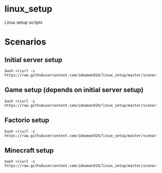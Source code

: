 # linux_setup
Linux setup scripts


# Scenarios

## Initial server setup

    bash <(curl -s https://raw.githubusercontent.com/ideaman924/linux_setup/master/scenario/init_server.sh)


## Game setup (depends on initial server setup)

    bash <(curl -s https://raw.githubusercontent.com/ideaman924/linux_setup/master/scenario/init_factorio.sh)

## Factorio setup

    bash <(curl -s https://raw.githubusercontent.com/ideaman924/linux_setup/master/scenario/init_factorio.sh)

## Minecraft setup

    bash <(curl -s https://raw.githubusercontent.com/ideaman924/linux_setup/master/scenario/init_minecraft.sh)
